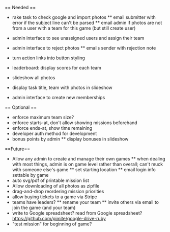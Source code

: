 == Needed ==
* rake task to check google and import photos
** email submitter with error if the subject line can't be parsed
** email admin if photos are not from a user with a team for this game (but still create user)

* admin interface to see unassigned users and assign their team

* admin interface to reject photos
** emails sender with rejection note

* turn action links into button styling

* leaderboard: display scores for each team

* slideshow all photos
* display task title, team with photos in slideshow

* admin interface to create new memberships

== Optional ==
* enforce maximum team size?
* enforce starts-at, don't allow showing missions beforehand
* enforce ends-at, show time remaining
* developer auth method for development
* bonus points by admin
** display bonuses in slideshow

==Future==
* Allow any admin to create and manage their own games
** when dealing with most things, admin is on game level rather than overall; can't muck with someone else's game
** set starting location
** email login info settable by game
* auto svg/pdf of printable mission list
* Allow downloading of all photos as zipfile
* drag-and-drop reordering mission priorities
* allow buying tickets to a game via Stripe
* teams have leaders?
** rename your team
** invite others via email to join the game (and your team)
* write to Google spreadsheet? read from Google spreadsheet? https://github.com/gimite/google-drive-ruby
* "test mission" for beginning of game?

